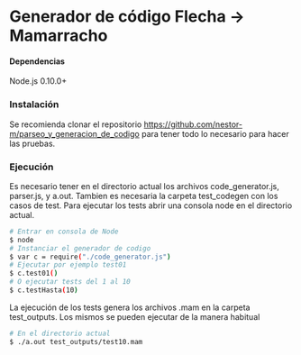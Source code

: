 # Generador de código Flecha → Mamarracho

#### Dependencias

Node.js 0.10.0+

### Instalación

Se recomienda clonar el repositorio https://github.com/nestor-m/parseo_y_generacion_de_codigo para tener todo lo necesario para hacer las pruebas.

### Ejecución

Es necesario tener en el directorio actual los archivos code_generator.js, parser.js, y a.out. Tambien es necesaria la carpeta test_codegen con los casos de test. Para ejecutar los tests abrir una consola node en el directorio actual.

``` bash
# Entrar en consola de Node
$ node
# Instanciar el generador de codigo
$ var c = require("./code_generator.js")
# Ejecutar por ejemplo test01
$ c.test01()
# O ejecutar tests del 1 al 10
$ c.testHasta(10)
```

La ejecución de los tests genera los archivos .mam en la carpeta test_outputs. Los mismos se pueden ejecutar de la manera habitual

``` bash
# En el directorio actual
$ ./a.out test_outputs/test10.mam
```


